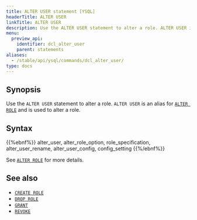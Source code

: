 ```yaml
---
title: ALTER USER statement [YSQL]
headerTitle: ALTER USER
linkTitle: ALTER USER
description: Use the ALTER USER statement to alter a role. ALTER USER is an alias for ALTER ROLE and is used to alter a role.
menu:
  preview_api:
    identifier: dcl_alter_user
    parent: statements
aliases:
  - /stable/api/ysql/commands/dcl_alter_user/
type: docs
---
```


## Synopsis

Use the `ALTER USER` statement to alter a role. `ALTER USER` is an alias for [`ALTER ROLE`](../dcl_alter_role) and is used to alter a role.

## Syntax

{{%ebnf%}}
  alter_user,
  alter_role_option,
  role_specification,
  alter_user_rename,
  alter_user_config,
  config_setting
{{%/ebnf%}}

See [`ALTER ROLE`](../dcl_alter_role) for more details.

## See also

- [`CREATE ROLE`](../dcl_create_role)
- [`DROP ROLE`](../dcl_drop_role)
- [`GRANT`](../dcl_grant)
- [`REVOKE`](../dcl_revoke)

